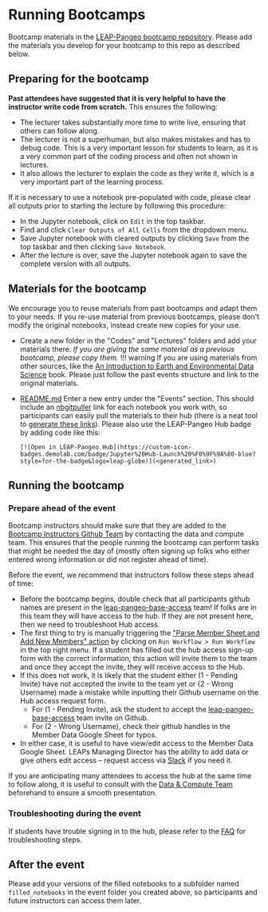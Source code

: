 # Running Bootcamps

Bootcamp materials in the [LEAP-Pangeo bootcamp repository](https://github.com/leap-stc/LEAP-bootcamps). Please add the materials you develop for your bootcamp to this repo as described below.

## Preparing for the bootcamp

**Past attendees have suggested that it is very helpful to have the instructor write code from scratch.**
This ensures the following:

- The lecturer takes substantially more time to write live, ensuring that others can follow along.
- The lecturer is not a superhuman, but also makes mistakes and has to debug code. This is a very important lesson for students to learn, as it is a very common part of the coding process and often not shown in lectures.
- It also allows the lecturer to explain the code as they write it, which is a very important part of the learning process.

If it is necessary to use a notebook pre-populated with code, please clear all outputs prior to starting the lecture by following this procedure:

- In the Jupyter notebook, click on `Edit` in the top taskbar.
- Find and click `Clear Outputs of All Cells` from the dropdown menu.
- Save Jupyter notebook with cleared outputs by clicking `Save` from the top taskbar and then clicking `Save Notebook`.
- After the lecture is over, save the Jupyter notebook again to save the complete version with all outputs.

## Materials for the bootcamp

We encourage you to reuse materials from past bootcamps and adapt them to your needs. If you re-use material from previous bootcamps, please don't modify the original notebooks, instead create new copies for your use.

- Create a new folder in the "Codes" and "Lectures" folders and add your materials there. *If you are giving the same material as a previous bootcamp, please copy them.*
  !!! warning
  If you are using materials from other sources, like the [An Introduction to Earth and Environmental Data Science](https://earth-env-data-science.github.io/intro.html) book. Please just follow the past events structure and link to the original materials.

- [README.md](https://github.com/leap-stc/LEAP-bootcamps/README.md) Enter a new entry under the "Events" section. This should include an [nbgitpuller](https://nbgitpuller.readthedocs.io/en/latest/) link for each notebook you work with, so participants can easily pull the materials to their hub (there is a neat tool to [generate these links](https://nbgitpuller.readthedocs.io/en/latest/link.html)). Please also use the LEAP-Pangeo Hub badge by adding code like this:

  ```
  [![Open in LEAP-Pangeo Hub](https://custom-icon-badges.demolab.com/badge/Jupyter%20Hub-Launch%20%F0%9F%9A%80-blue?style=for-the-badge&logo=leap-globe)](<generated_link>) 
  ```

## Running the bootcamp

### Prepare ahead of the event

Bootcamp instructors should make sure that they are added to the [Bootcamp Instructors Github Team](https://github.com/orgs/leap-stc/teams/bootcamp-instructors) by contacting the data and compute team. This ensures that the people running the bootcamp can perform tasks that might be needed the day of (mostly often signing up folks who either entered wrong information or did not register ahead of time).

Before the event, we recommend that instructors follow these steps ahead of time:

- Before the bootcamp begins, double check that all participants github names are present in the [leap-pangeo-base-access](https://github.com/orgs/leap-stc/teams/leap-pangeo-base-access) team! If folks are in this team they will have access to the hub. If they are not present here, then we need to troubleshoot Hub access. 
- The first thing to try is manually triggering the ["Parse Member Sheet and Add New Members" action](https://github.com/leap-stc/member_management/actions/workflows/read_sheet.yaml) by clicking on `Run Workflow > Run Workflow` in the top right menu. If a student has filled out the hub access sign-up form with the correct information, this action will invite them to the team and once they accept the invite, they will receive access to the Hub. 
- If this does not work, it is likely that the student either (1 - Pending Invite) have not accepted the invite to the team yet or (2 - Wrong Username) made a mistake while inputting their Github username on the Hub access request form. 
    - For (1 - Pending Invite), ask the student to accept the [leap-pangeo-base-access](https://github.com/orgs/leap-stc/teams/leap-pangeo-base-access) team invite on Github. 
    - For (2 - Wrong Username), check their github handles in the Member Data Google Sheet for typos. 
- In either case, it is useful to have view/edit access to the Member Data Google Sheet. LEAPs Managing Director has the ability to add data or give others edit access – request access via [Slack](https://leap-nsf-stc.slack.com/ssb/redirect) if you need it. 

If you are anticipating many attendees to access the hub at the same time to follow along, it is useful to consult with the [Data & Compute Team](../../support/contact) beforehand to ensure a smooth presentation.

### Troubleshooting during the event

If students have trouble signing in to the hub, please refer to the [FAQ](../../technical-reference/faqs) for troubleshooting steps.

## After the event

Please add your versions of the filled notebooks to a subfolder named `filled_notebooks` in the event folder you created above, so participants and future instructors can access them later.
